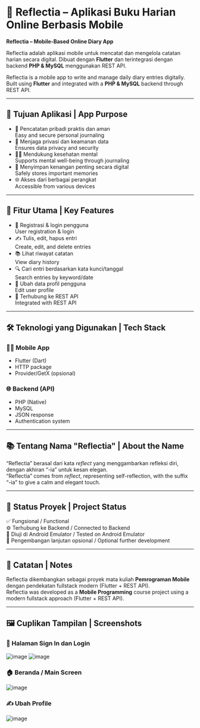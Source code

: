 
# 📔 Reflectia – Aplikasi Buku Harian Online Berbasis Mobile  
**Reflectia – Mobile-Based Online Diary App**

Reflectia adalah aplikasi mobile untuk mencatat dan mengelola catatan harian secara digital. Dibuat dengan **Flutter** dan terintegrasi dengan backend **PHP & MySQL** menggunakan REST API.

Reflectia is a mobile app to write and manage daily diary entries digitally. Built using **Flutter** and integrated with a **PHP & MySQL** backend through REST API.

---

## 🎯 Tujuan Aplikasi | App Purpose

- 📝 Pencatatan pribadi praktis dan aman  
  Easy and secure personal journaling  
- 🔐 Menjaga privasi dan keamanan data  
  Ensures data privacy and security  
- 💆‍♀️ Mendukung kesehatan mental  
  Supports mental well-being through journaling  
- 💾 Menyimpan kenangan penting secara digital  
  Safely stores important memories  
- 🌐 Akses dari berbagai perangkat  
  Accessible from various devices

---

## 📱 Fitur Utama | Key Features

- 🧾 Registrasi & login pengguna  
  User registration & login  
- ✍️ Tulis, edit, hapus entri  
  Create, edit, and delete entries  
- 📚 Lihat riwayat catatan  
  View diary history  
- 🔍 Cari entri berdasarkan kata kunci/tanggal  
  Search entries by keyword/date  
- 👤 Ubah data profil pengguna  
  Edit user profile  
- 🔗 Terhubung ke REST API  
  Integrated with REST API

---

## 🛠️ Teknologi yang Digunakan | Tech Stack

### 👨‍💻 Mobile App
- Flutter (Dart)
- HTTP package
- Provider/GetX (opsional)

### 🌐 Backend (API)
- PHP (Native)
- MySQL
- JSON response
- Authentication system

---

## 📚 Tentang Nama "Reflectia" | About the Name

“Reflectia” berasal dari kata *reflect* yang menggambarkan refleksi diri, dengan akhiran “-ia” untuk kesan elegan.  
“Reflectia” comes from *reflect*, representing self-reflection, with the suffix “-ia” to give a calm and elegant touch.

---

## 🧪 Status Proyek | Project Status

✅ Fungsional / Functional  
⚙️ Terhubung ke Backend / Connected to Backend  
📱 Diuji di Android Emulator / Tested on Android Emulator  
🚧 Pengembangan lanjutan opsional / Optional further development

---

## 📌 Catatan | Notes

Reflectia dikembangkan sebagai proyek mata kuliah **Pemrograman Mobile** dengan pendekatan fullstack modern (Flutter + REST API).  
Reflectia was developed as a **Mobile Programming** course project using a modern fullstack approach (Flutter + REST API).

---

## 🖼️ Cuplikan Tampilan | Screenshots

### 🔐 Halaman Sign In dan Login
![image](https://github.com/user-attachments/assets/44daab91-5a1d-41da-ade5-278bd5d119ac)
![image](https://github.com/user-attachments/assets/5be103e7-7ad9-4358-85fd-79cea4cd7945)

### 🏠 Beranda / Main Screen
![image](https://github.com/user-attachments/assets/f896c8ee-01b7-4ba8-9fae-0e18f0ad536d)

### ✍️ Ubah Profile
![image](https://github.com/user-attachments/assets/c29ad405-07d7-4460-bdb0-4009c0dcb49d)
